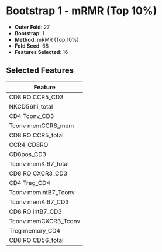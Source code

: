 # Bootstrap 1 - mRMR (Top 10%)

- **Outer Fold**: 27
- **Bootstrap**: 1
- **Method**: mRMR (Top 10%)
- **Fold Seed**: 68
- **Features Selected**: 16

## Selected Features

| Feature |
|---------|
| CD8 RO CCR5_CD3 |
| NKCD56hi_total |
| CD4 Tconv_CD3 |
| Tconv memCCR6_mem |
| CD8 RO CCR5_total |
| CCR4_CD8RO |
| CD8pos_CD3 |
| Tconv memKi67_total |
| CD8 RO CXCR3_CD3 |
| CD4 Treg_CD4 |
| Tconv memintB7_Tconv |
| Tconv memKi67_CD3 |
| CD8 RO intB7_CD3 |
| Tconv memCXCR3_Tconv |
| Treg memory_CD4 |
| CD8 RO CD56_total |
